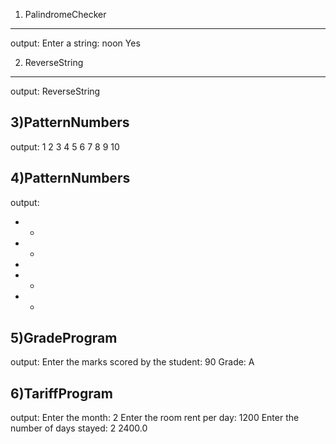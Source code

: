 1) PalindromeChecker
------------------------
output:
Enter a string: noon
Yes

2) ReverseString
-----------------------
output:
ReverseString

3)PatternNumbers 
--------------------
output:
1 
2 3 
4 5 6 
7 8 9 10 

4)PatternNumbers
-------------------
output:
*   *
 * * 
  *  
 * * 
*   *

5)GradeProgram
--------------
output:
Enter the marks scored by the student:
90
Grade: A

6)TariffProgram
---------------------
output:
Enter the month:
2
Enter the room rent per day:
1200
Enter the number of days stayed:
2
2400.0

